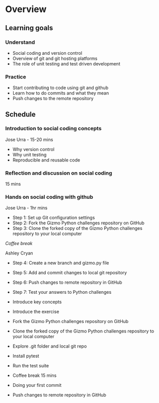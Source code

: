 # Overview
## Learning goals
### Understand
- Social coding and version control
- Overview of git and git hosting platforms
- The role of unit testing and test driven development
### Practice
- Start contributing to code using git and github
- Learn how to do commits and what they mean
- Push changes to the remote repository

## Schedule
### Introduction to social coding concepts
Jose Urra - 15-20 mins
- Why version control
- Why unit testing
- Reproducible and reusable code

### Reflection and discussion on social coding
15 mins

### Hands on social coding with github 
Jose Urra - 1hr mins
- Step 1: Set up Git configuration settings
- Step 2: Fork the Gizmo Python challenges repository on GitHub
- Step 3: Clone the forked copy of the Gizmo Python challenges repository to your local computer

*Coffee break*

Ashley Cryan
- Step 4: Create a new branch and gizmo.py file
- Step 5: Add and commit changes to local git repository
- Step 6: Push changes to remote repository in GitHub
- Step 7: Test your answers to Python challenges














- Introduce key concepts
- Introduce the exercise 
- Fork the Gizmo Python challenges repository on GitHub
- Clone the forked copy of the Gizmo Python challenges repository to your local computer
- Explore .git folder and local git repo


- Install pytest
- Run the test suite

-  Coffee break 15 mins

- Doing your first commit
- Push changes to remote repository in GitHub


